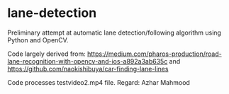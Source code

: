 # lane-detection

Preliminary attempt at automatic lane detection/following algorithm using Python and OpenCV. 

Code largely derived from: 
https://medium.com/pharos-production/road-lane-recognition-with-opencv-and-ios-a892a3ab635c
and
https://github.com/naokishibuya/car-finding-lane-lines

Code processes testvideo2.mp4 file.
Regard:
Azhar Mahmood





